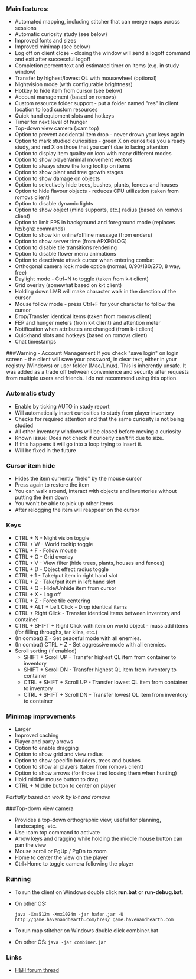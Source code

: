 ### Main features:

* Automated mapping, including stitcher that can merge maps across sessions
* Automatic curiosity study (see below)
* Improved fonts and sizes
* Improved minimap (see below)
* Log off on client close - closing the window will send a logoff command and exit after successful logoff
* Completion percent text and estimated timer on items (e.g. in study window)
* Transfer by highest/lowest QL with mousewheel (optional)
* Nightvision mode (with configurable brightness)
* Hotkey to hide item from cursor (see below)
* Account management (based on romovs)
* Custom resource folder support - put a folder named "res" in client location to load custom resources
* Quick hand equipment slots and hotkeys
* Timer for next level of hunger
* Top-down view camera (:cam top)
* Option to prevent accidental item drop - never drown your keys again
* Option to mark studied curiosities - green X on curiosities you already study, and red X on those that you can't due to lacing attention
* Option to display item quality on icon with many different modes
* Option to show player/animal movement vectors
* Option to always show the long tooltip on items
* Option to show plant and tree growth stages
* Option to show damage on objects
* Option to selectively hide trees, bushes, plants, fences and houses
* Option to hide flavour objects - reduces CPU utilization (taken from romovs client)
* Option to disable dynamic lights
* Option to show object (mine supports, etc.) radius (based on romovs client)
* Option to limit FPS in background and foreground mode (replaces hz/bghz commands)
* Option to show kin online/offline message (from enders)
* Option to show server time (from APXEOLOG)
* Option to disable tile transitions rendering
* Option to disable flower menu animations
* Option to deactivate attack cursor when entering combat
* Orthogonal camera lock mode option (normal, 0/90/180/270, 8 way, free)
* Daylight mode - Ctrl+N to toggle (taken from k-t client)
* Grid overlay (somewhat based on k-t client)
* Holding down LMB will make character walk in the direction of the cursor
* Mouse follow mode - press Ctrl+F for your character to follow the cursor
* Drop/Transfer identical items (taken from romovs client)
* FEP and hunger meters (from k-t client) and attention meter
* Notification when attributes are changed (from k-t client)
* Quickhand slots and hotkeys (based on romovs client)
* Chat timestamps

###Warning - Account Management
If you check "save login" on login screen - the client will save your password, in clear text, either in your registry (Windows) or user folder (Mac/Linux).
This is inherently unsafe. It was added as a trade off between convenience and security after requests from multiple users and friends.
I do not recommend using this option.

### Automatic study
* Enable by ticking AUTO in study report
* Will automatically insert curiosities to study from player inventory
* Checks for required attention and that the same curiosity is not being studied
* All other inventory windows will be closed before moving a curiosity
* Known issue: Does not check if curiosity can't fit due to size.
 * If this happens it will go into a loop trying to insert it.
 * Will be fixed in the future

### Cursor item hide
* Hides the item currently "held" by the mouse cursor
* Press again to restore the item
* You can walk around, interact with objects and inventories without putting the item down
* You won't be able to pick up other items
* After relogging the item will reappear on the cursor

### Keys
* CTRL + N - Night vision toggle
* CTRL + W - World tooltip toggle
* CTRL + F - Follow mouse
* CTRL + G - Grid overlay
* CTRL + V - View filter (hide trees, plants, houses and fences)
* CTRL + D - Object effect radius toggle
* CTRL + 1 - Take/put item in right hand slot
* CTRL + 2 - Take/put item in left hand slot
* CTRL + Q - Hide/Unhide item from cursor
* CTRL + X - Log off
* CTRL + Z - Force tile centering
* CTRL + ALT + Left Click - Drop identical items
* CTRL + Right Click - Transfer identical items between inventory and container
* CTRL + SHIFT + Right Click with item on world object - mass add items (for filling throughs, tar kilns, etc.)
* (In combat) Z - Set peaceful mode with all enemies.
* (In combat) CTRL + Z - Set aggressive mode with all enemies.
* Scroll sorting (if enabled)
  * SHIFT + Scroll UP - Transfer highest QL item from container to inventory
  * SHIFT + Scroll DN - Transfer highest QL item from inventory to container
  * CTRL + SHIFT + Scroll UP - Transfer lowest QL item from container to inventory
  * CTRL + SHIFT + Scroll DN - Transfer lowest QL item from inventory to container

### Minimap improvements
* Larger
* Improved caching
* Player and party arrows
* Option to enable dragging
* Option to show grid and view radius
* Option to show specific boulders, trees and bushes
* Option to show all players (taken from romovs client)
* Option to show arrows (for those tired loosing them when hunting)
* Hold middle mouse button to drag
* CTRL + Middle button to center on player

*Partially based on work by k-t and romovs*

###Top-down view camera
* Provides a top-down orthographic view, useful for planning, landscaping, etc.
* Use :cam top command to activate
* Arrow keys and dragging while holding the middle mouse button can pan the view
* Mouse scroll or PgUp / PgDn to zoom
* Home to center the view on the player
* Ctrl+Home to toggle camera following the player

### Running

* To run the client on Windows double click **run.bat** or **run-debug.bat**.
* On other OS: 
  
  ```java -Xms512m -Xmx1024m -jar hafen.jar -U http://game.havenandhearth.com/hres/ game.havenandhearth.com```

* To run map stitcher on Windows double click combiner.bat 
* On other OS: ```java -jar combiner.jar```

### Links

* [H&H forum thread](http://www.havenandhearth.com/forum/viewtopic.php?f=49&t=40945)
